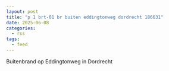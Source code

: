 ```yaml
---
layout: post
title: "p 1 brt-01 br buiten eddingtonweg dordrecht 186631"
date: 2025-06-08
categories: 
  - rss
tags: 
  - feed
---
```


Buitenbrand op Eddingtonweg in Dordrecht

